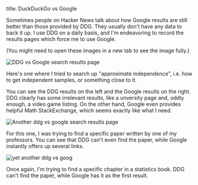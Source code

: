 title: DuckDuckGo vs Google

Sometimes people on Hacker News talk about how Google results are still better than those provided by DDG. They usually don't have any data to back it up. I use DDG on a daily basis, and I'm endeavoring to record the results pages which force me to use Google.

(You might need to open these images in a new tab to see the image fully.)



![DDG vs Google search results page](/images/ddg-vs-goog-1.png)

Here's one where I tried to search up "approximate independence", i.e. how to get independent samples, or something close to it.

You can see the DDG results on the left and the Google results on the right. DDG clearly has some irrelevant results, like a unversity page and, oddly enough, a video game listing. On the other hand, Google even provides helpful Math StackExchange, which seems exactly like what I need.



![Another ddg vs google search results page](/images/ddg-vs-goog-2.png)

For this one, I was trying to find a specific paper written by one of my professors. You can see that DDG can't even find the paper, while Google instantly offers up several links.



![yet another ddg vs goog](/images/ddg-vs-goog-3.png)

Once again, I'm trying to find a specific chapter in a statistics book. DDG can't find the paper, while Google has it as the first result.